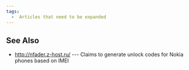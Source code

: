 ```yaml
---
tags:
  -  Articles that need to be expanded
---
```

## See Also

- <http://nfader.z-host.ru/> --- Claims to generate unlock codes for
  Nokia phones based on IMEI